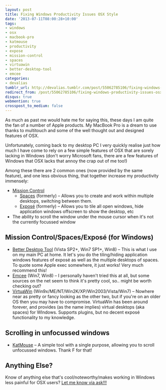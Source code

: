 ```yaml
---
layout: post
title: Fixing Windows Productivity Issues OSX Style
date: '2013-07-11T08:00:28+10:00'
tags:
- windows
- osx
- macbook-pro
- katmouse
- productivity
- expose
- mission-control
- spaces
- virtuawin
- better-desktop-tool
- emcee
categories:
- devalias
tumblr_url: http://devalias.tumblr.com/post/55062785106/fixing-windows-productivity-issues-osx-style
redirect_from: /post/55062785106/fixing-windows-productivity-issues-osx-style
disqus: true
webmention: true
crosspost_to_medium: false
---
```

As much as past me would hate me for saying this, these days I am quite the fan of a number of Apple products. My MacBook Pro is a dream to use thanks to multitouch and some of the well thought out and designed features of OSX.

Unfortunately, coming back to my desktop PC I very quickly realise just how much I have come to rely on a few simple features of OSX that are sorely lacking in Windows (don't worry Microsoft fans, there are a few features of Windows that OSX lacks that annoy the crap out of me too!)

Among these there are 2 common ones (now provided by the same feature), and one less obvious thing, that together increase my productivity immensely:

* [Mission Control](https://en.wikipedia.org/wiki/Mission_Control_(OS_X)) 
  * [Spaces](https://support.apple.com/kb/PH11158?locale=en_US) (formerly) – Allows you to create and work within multiple desktops, switching between them.
  * [Exposé](https://support.apple.com/kb/VI22?locale=en_US) (formerly) – Allows you to tile all open windows, hide application windows offscreen to show the desktop, etc
* The ability to scroll the window under the mouse cursor when it's not the currently focussed window

## Mission Control/Spaces/Exposé (for Windows)

* [Better Desktop Tool](http://www.betterdesktoptool.com/) (Vista SP2+, Win7 SP1+, Win8) – This is what I use on my main PC at home. It let's you do the tiling/hiding application windows features of exposé as well as the multiple desktops of spaces. To quote some Apple exec somewhere, it just works! Very much recommend this!
* [Emcee](https://sites.google.com/site/emceesoftware1/) (Win7, Win8) – I personally haven't tried this at all, but some sources on the net seem to think it's pretty cool, so.. might be worth checking out?
* [VirtuaWin](http://virtuawin.sourceforge.net/) (Win9x/ME/NT/Win2K/XP/Win2003/Vista/Win7) – Nowhere near as pretty or fancy looking as the other two, but if you're on an older OS then you may have to compromise. VirtuaWin has been around forever, and provides (as the name implies) virtual desktops (aka spaces) for WIndows. Supports plugins, but no decent exposé functionality to my knowledge.

## Scrolling in unfocussed windows

* [KatMouse](http://ehiti.de/katmouse/) – A simple tool with a single purpose, allowing you to scroll unfocussed windows. Thank F for that!

## Anything Else?

Know of anything else that's cool/noteworthy/makes working in Windows less painful for OSX users? [Let me know via ask!!!](http://devalias.tumblr.com/ask)
